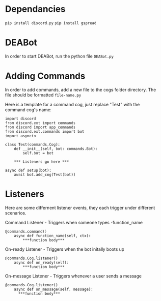 # Dependancies

```pip install discord.py```
```pip install gspread```

# DEABot

In order to start DEABot, run the python file `DEABot.py`

# Adding Commands

In order to add commands, add a new file to the cogs folder directory. The file should be formatted `file-name.py`

Here is a template for a command cog, just replace "Test" with the command cog's name:

```
import discord
from discord.ext import commands
from discord import app_commands
from discord.ext.commands import bot
import asyncio

class Test(commands.Cog):
    def __init__(self, bot: commands.Bot):
        self.bot = bot

    *** Listeners go here ***

async def setup(bot):
    await bot.add_cog(Test(bot))
```

# Listeners

Here are some differnent listener events, they each trigger under different scenarios.

Command Listener - Triggers when someone types -function_name

```
@commands.command()
    async def function_name(self, ctx):
        ***function body***
```

On-ready Listener - Triggers when the bot initally boots up

```
@commands.Cog.listener()
    async def on_ready(self):
        ***function body***
```

On-message Listener - Triggers whenever a user sends a message

```
@commands.Cog.listener()
    async def on_message(self, message):
      ***function body***
```

